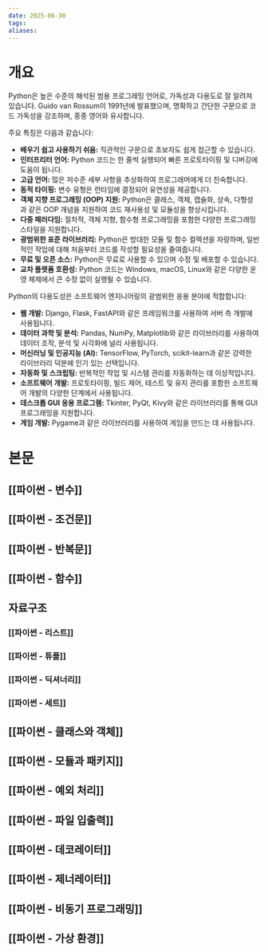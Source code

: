 ```yaml
---
date: 2025-06-30
tags: 
aliases:
---
```

# 개요

Python은 높은 수준의 해석된 범용 프로그래밍 언어로, 가독성과 다용도로 잘 알려져 있습니다. Guido van Rossum이 1991년에 발표했으며, 명확하고 간단한 구문으로 코드 가독성을 강조하며, 종종 영어와 유사합니다.

주요 특징은 다음과 같습니다:
*   **배우기 쉽고 사용하기 쉬움:** 직관적인 구문으로 초보자도 쉽게 접근할 수 있습니다.
*   **인터프리터 언어:** Python 코드는 한 줄씩 실행되어 빠른 프로토타이핑 및 디버깅에 도움이 됩니다.
*   **고급 언어:** 많은 저수준 세부 사항을 추상화하여 프로그래머에게 더 친숙합니다.
*   **동적 타이핑:** 변수 유형은 런타임에 결정되어 유연성을 제공합니다.
*   **객체 지향 프로그래밍 (OOP) 지원:** Python은 클래스, 객체, 캡슐화, 상속, 다형성과 같은 OOP 개념을 지원하여 코드 재사용성 및 모듈성을 향상시킵니다.
*   **다중 패러다임:** 절차적, 객체 지향, 함수형 프로그래밍을 포함한 다양한 프로그래밍 스타일을 지원합니다.
*   **광범위한 표준 라이브러리:** Python은 방대한 모듈 및 함수 컬렉션을 자랑하며, 일반적인 작업에 대해 처음부터 코드를 작성할 필요성을 줄여줍니다.
*   **무료 및 오픈 소스:** Python은 무료로 사용할 수 있으며 수정 및 배포할 수 있습니다.
*   **교차 플랫폼 호환성:** Python 코드는 Windows, macOS, Linux와 같은 다양한 운영 체제에서 큰 수정 없이 실행될 수 있습니다.

Python의 다용도성은 소프트웨어 엔지니어링의 광범위한 응용 분야에 적합합니다:
*   **웹 개발:** Django, Flask, FastAPI와 같은 프레임워크를 사용하여 서버 측 개발에 사용됩니다.
*   **데이터 과학 및 분석:** Pandas, NumPy, Matplotlib와 같은 라이브러리를 사용하여 데이터 조작, 분석 및 시각화에 널리 사용됩니다.
*   **머신러닝 및 인공지능 (AI):** TensorFlow, PyTorch, scikit-learn과 같은 강력한 라이브러리 덕분에 인기 있는 선택입니다.
*   **자동화 및 스크립팅:** 반복적인 작업 및 시스템 관리를 자동화하는 데 이상적입니다.
*   **소프트웨어 개발:** 프로토타이핑, 빌드 제어, 테스트 및 유지 관리를 포함한 소프트웨어 개발의 다양한 단계에서 사용됩니다.
*   **데스크톱 GUI 응용 프로그램:** Tkinter, PyQt, Kivy와 같은 라이브러리를 통해 GUI 프로그래밍을 지원합니다.
*   **게임 개발:** Pygame과 같은 라이브러리를 사용하여 게임을 만드는 데 사용됩니다.

# 본문

## [[파이썬 - 변수]]

## [[파이썬 - 조건문]]

## [[파이썬 - 반복문]]

## [[파이썬 - 함수]]

## 자료구조
### [[파이썬 - 리스트]]
### [[파이썬 - 튜플]]
### [[파이썬 - 딕셔너리]]
### [[파이썬 - 세트]]

## [[파이썬 - 클래스와 객체]]

## [[파이썬 - 모듈과 패키지]]

## [[파이썬 - 예외 처리]]

## [[파이썬 - 파일 입출력]]

## [[파이썬 - 데코레이터]]

## [[파이썬 - 제너레이터]]

## [[파이썬 - 비동기 프로그래밍]]

## [[파이썬 - 가상 환경]]